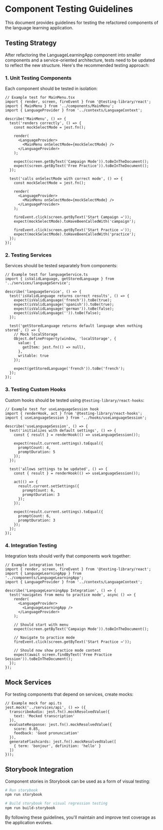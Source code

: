 # Component Testing Guidelines

This document provides guidelines for testing the refactored components of the language learning application.

## Testing Strategy

After refactoring the LanguageLearningApp component into smaller components and a service-oriented architecture, tests need to be updated to reflect the new structure. Here's the recommended testing approach:

### 1. Unit Testing Components

Each component should be tested in isolation:

```tsx
// Example test for MainMenu.tsx
import { render, screen, fireEvent } from '@testing-library/react';
import { MainMenu } from '../components/MainMenu';
import { LanguageProvider } from '../contexts/LanguageContext';

describe('MainMenu', () => {
  test('renders correctly', () => {
    const mockSelectMode = jest.fn();
    
    render(
      <LanguageProvider>
        <MainMenu onSelectMode={mockSelectMode} />
      </LanguageProvider>
    );
    
    expect(screen.getByText('Campaign Mode')).toBeInTheDocument();
    expect(screen.getByText('Free Practice')).toBeInTheDocument();
  });
  
  test('calls onSelectMode with correct mode', () => {
    const mockSelectMode = jest.fn();
    
    render(
      <LanguageProvider>
        <MainMenu onSelectMode={mockSelectMode} />
      </LanguageProvider>
    );
    
    fireEvent.click(screen.getByText('Start Campaign →'));
    expect(mockSelectMode).toHaveBeenCalledWith('campaign');
    
    fireEvent.click(screen.getByText('Start Practice →'));
    expect(mockSelectMode).toHaveBeenCalledWith('practice');
  });
});
```

### 2. Testing Services

Services should be tested separately from components:

```tsx
// Example test for languageService.ts
import { isValidLanguage, getStoredLanguage } from '../services/languageService';

describe('languageService', () => {
  test('isValidLanguage returns correct results', () => {
    expect(isValidLanguage('french')).toBe(true);
    expect(isValidLanguage('spanish')).toBe(true);
    expect(isValidLanguage('german')).toBe(false);
    expect(isValidLanguage('')).toBe(false);
  });
  
  test('getStoredLanguage returns default language when nothing stored', () => {
    // Mock localStorage
    Object.defineProperty(window, 'localStorage', {
      value: {
        getItem: jest.fn(() => null),
      },
      writable: true
    });
    
    expect(getStoredLanguage('french')).toBe('french');
  });
});
```

### 3. Testing Custom Hooks

Custom hooks should be tested using `@testing-library/react-hooks`:

```tsx
// Example test for useLanguageSession hook
import { renderHook, act } from '@testing-library/react-hooks';
import { useLanguageSession } from '../hooks/useLanguageSession';

describe('useLanguageSession', () => {
  test('initializes with default settings', () => {
    const { result } = renderHook(() => useLanguageSession());
    
    expect(result.current.settings).toEqual({
      promptCount: 4,
      promptDuration: 5
    });
  });
  
  test('allows settings to be updated', () => {
    const { result } = renderHook(() => useLanguageSession());
    
    act(() => {
      result.current.setSettings({
        promptCount: 6,
        promptDuration: 3
      });
    });
    
    expect(result.current.settings).toEqual({
      promptCount: 6,
      promptDuration: 3
    });
  });
});
```

### 4. Integration Testing

Integration tests should verify that components work together:

```tsx
// Example integration test
import { render, screen, fireEvent } from '@testing-library/react';
import { LanguageLearningApp } from '../components/LanguageLearningApp';
import { LanguageProvider } from '../contexts/LanguageContext';

describe('LanguageLearningApp Integration', () => {
  test('navigates from menu to practice mode', async () => {
    render(
      <LanguageProvider>
        <LanguageLearningApp />
      </LanguageProvider>
    );
    
    // Should start with menu
    expect(screen.getByText('Campaign Mode')).toBeInTheDocument();
    
    // Navigate to practice mode
    fireEvent.click(screen.getByText('Start Practice →'));
    
    // Should now show practice mode content
    expect(await screen.findByText('Free Practice Session')).toBeInTheDocument();
  });
});
```

## Mock Services

For testing components that depend on services, create mocks:

```tsx
// Example mock for api.ts
jest.mock('../services/api', () => ({
  transcribeAudio: jest.fn().mockResolvedValue({
    text: 'Mocked transcription'
  }),
  evaluateResponse: jest.fn().mockResolvedValue({
    score: 0.85,
    feedback: 'Good pronunciation'
  }),
  generateFlashcards: jest.fn().mockResolvedValue([
    { term: 'bonjour', definition: 'hello' }
  ])
}));
```

## Storybook Integration

Component stories in Storybook can be used as a form of visual testing:

```bash
# Run storybook
npm run storybook

# Build storybook for visual regression testing
npm run build-storybook
```

By following these guidelines, you'll maintain and improve test coverage as the application evolves.
